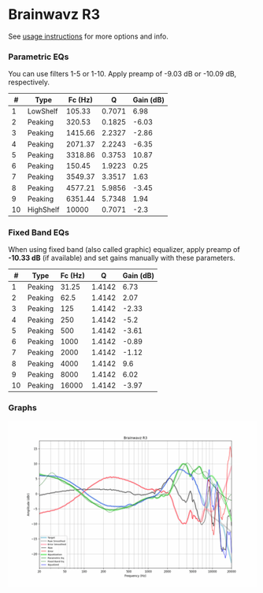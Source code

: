 # Brainwavz R3
See [usage instructions](https://github.com/jaakkopasanen/AutoEq#usage) for more options and info.

### Parametric EQs
You can use filters 1-5 or 1-10. Apply preamp of -9.03 dB or -10.09 dB, respectively.

|   # | Type      |   Fc (Hz) |      Q |   Gain (dB) |
|-----|-----------|-----------|--------|-------------|
|   1 | LowShelf  |    105.33 | 0.7071 |        6.98 |
|   2 | Peaking   |    320.53 | 0.1825 |       -6.03 |
|   3 | Peaking   |   1415.66 | 2.2327 |       -2.86 |
|   4 | Peaking   |   2071.37 | 2.2243 |       -6.35 |
|   5 | Peaking   |   3318.86 | 0.3753 |       10.87 |
|   6 | Peaking   |    150.45 | 1.9223 |        0.25 |
|   7 | Peaking   |   3549.37 | 3.3517 |        1.63 |
|   8 | Peaking   |   4577.21 | 5.9856 |       -3.45 |
|   9 | Peaking   |   6351.44 | 5.7348 |        1.94 |
|  10 | HighShelf |  10000    | 0.7071 |       -2.3  |

### Fixed Band EQs
When using fixed band (also called graphic) equalizer, apply preamp of **-10.33 dB** (if available) and set gains manually with these parameters.

|   # | Type    |   Fc (Hz) |      Q |   Gain (dB) |
|-----|---------|-----------|--------|-------------|
|   1 | Peaking |     31.25 | 1.4142 |        6.73 |
|   2 | Peaking |     62.5  | 1.4142 |        2.07 |
|   3 | Peaking |    125    | 1.4142 |       -2.33 |
|   4 | Peaking |    250    | 1.4142 |       -5.2  |
|   5 | Peaking |    500    | 1.4142 |       -3.61 |
|   6 | Peaking |   1000    | 1.4142 |       -0.89 |
|   7 | Peaking |   2000    | 1.4142 |       -1.12 |
|   8 | Peaking |   4000    | 1.4142 |        9.6  |
|   9 | Peaking |   8000    | 1.4142 |        6.02 |
|  10 | Peaking |  16000    | 1.4142 |       -3.97 |

### Graphs
![](./Brainwavz%20R3.png)
